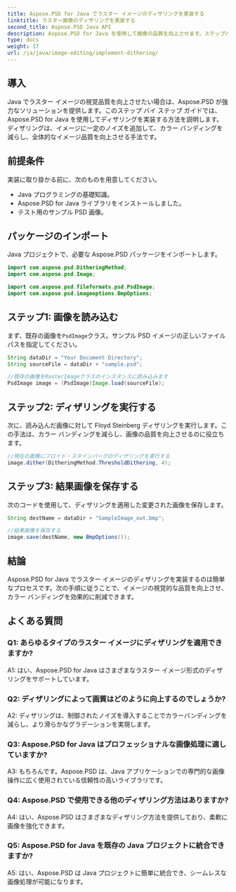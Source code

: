 ```yaml
---
title: Aspose.PSD for Java でラスター イメージのディザリングを実装する
linktitle: ラスター画像のディザリングを実装する
second_title: Aspose.PSD Java API
description: Aspose.PSD for Java を使用して画像の品質を向上させます。ステップバイステップのガイドに従ってディザリングを実装し、カラー バンディングを除去します。
type: docs
weight: 17
url: /ja/java/image-editing/implement-dithering/
---
```

## 導入

Java でラスター イメージの視覚品質を向上させたい場合は、Aspose.PSD が強力なソリューションを提供します。このステップ バイ ステップ ガイドでは、Aspose.PSD for Java を使用してディザリングを実装する方法を説明します。ディザリングは、イメージに一定のノイズを追加して、カラー バンディングを減らし、全体的なイメージ品質を向上させる手法です。

## 前提条件

実装に取り掛かる前に、次のものを用意してください。

- Java プログラミングの基礎知識。
- Aspose.PSD for Java ライブラリをインストールしました。
- テスト用のサンプル PSD 画像。

## パッケージのインポート

Java プロジェクトで、必要な Aspose.PSD パッケージをインポートします。

```java
import com.aspose.psd.DitheringMethod;
import com.aspose.psd.Image;

import com.aspose.psd.fileformats.psd.PsdImage;
import com.aspose.psd.imageoptions.BmpOptions;
```

## ステップ1: 画像を読み込む

まず、既存の画像を`PsdImage`クラス。サンプル PSD イメージの正しいファイル パスを指定してください。

```java
String dataDir = "Your Document Directory";
String sourceFile = dataDir + "sample.psd";

//既存の画像をRasterImageクラスのインスタンスに読み込みます
PsdImage image = (PsdImage)Image.load(sourceFile);
```

## ステップ2: ディザリングを実行する

次に、読み込んだ画像に対して Floyd Steinberg ディザリングを実行します。この手法は、カラー バンディングを減らし、画像の品質を向上させるのに役立ちます。

```java
//現在の画像にフロイド・スタインバーグのディザリングを実行する
image.dither(DitheringMethod.ThresholdDithering, 4);
```

## ステップ3: 結果画像を保存する

次のコードを使用して、ディザリングを適用した変更された画像を保存します。

```java
String destName = dataDir + "SampleImage_out.bmp";

//結果画像を保存する
image.save(destName, new BmpOptions());
```

## 結論

Aspose.PSD for Java でラスター イメージのディザリングを実装するのは簡単なプロセスです。次の手順に従うことで、イメージの視覚的な品質を向上させ、カラー バンディングを効果的に削減できます。

## よくある質問

### Q1: あらゆるタイプのラスター イメージにディザリングを適用できますか?

A1: はい、Aspose.PSD for Java はさまざまなラスター イメージ形式のディザリングをサポートしています。

### Q2: ディザリングによって画質はどのように向上するのでしょうか?

A2: ディザリングは、制御されたノイズを導入することでカラーバンディングを減らし、より滑らかなグラデーションを実現します。

### Q3: Aspose.PSD for Java はプロフェッショナルな画像処理に適していますか?

A3: もちろんです。Aspose.PSD は、Java アプリケーションでの専門的な画像操作に広く使用されている信頼性の高いライブラリです。

### Q4: Aspose.PSD で使用できる他のディザリング方法はありますか?

A4: はい、Aspose.PSD はさまざまなディザリング方法を提供しており、柔軟に画像を強化できます。

### Q5: Aspose.PSD for Java を既存の Java プロジェクトに統合できますか?

A5: はい、Aspose.PSD は Java プロジェクトに簡単に統合でき、シームレスな画像処理が可能になります。